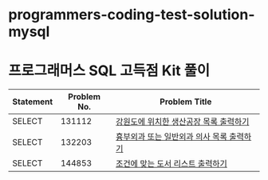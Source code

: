 # programmers-coding-test-solution-mysql

# 프로그래머스 SQL 고득점 Kit 풀이

[](https://school.programmers.co.kr/learn/challenges?tab=sql_practice_kit)

| Statement | Problem No. | Problem Title |
| --- | --- | --- |
| SELECT | 131112 | [강원도에 위치한 생산공장 목록 출력하기](SELECT/131112_SELECT.sql) |
| SELECT | 132203 | [흉부외과 또는 일반외과 의사 목록 출력하기](SELECT/132203_SELECT.sql) |
| SELECT | 144853 | [조건에 맞는 도서 리스트 출력하기](SELECT/144853_SELECT.sql) |